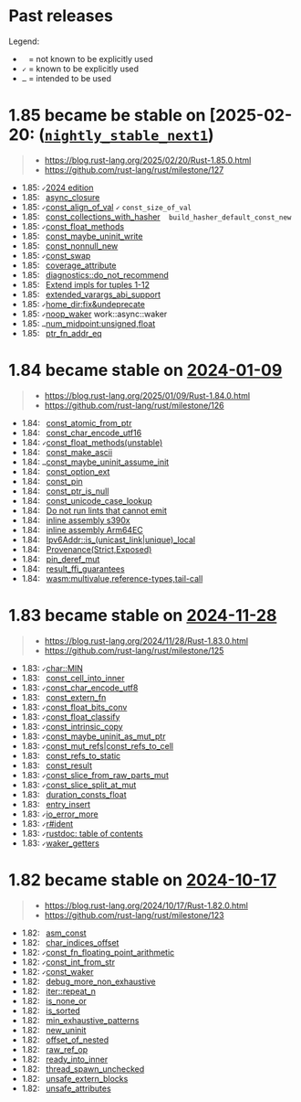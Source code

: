 # Past releases

Legend:

- ` ` = not known to be explicitly used
- `✓` = known to be explicitly used
- `…` = intended to be used

# 1.85 became be stable on [2025-02-20: ([`nightly_stable_next1`](https://releases.rs/docs/1.85.0/))
> - <https://blog.rust-lang.org/2025/02/20/Rust-1.85.0.html>
> - <https://github.com/rust-lang/rust/milestone/127>

- 1.85: `✓`[2024 edition](https://github.com/rust-lang/rust/issues/117258)
- 1.85: ` `[async_closure](https://github.com/rust-lang/rust/pull/132706)
- 1.85: `✓`[const_align_of_val](https://github.com/rust-lang/rust/pull/133762)
        `✓` `const_size_of_val`
- 1.85: ` `[const_collections_with_hasher](https://github.com/rust-lang/rust/pull/133696)
        ` ` `build_hasher_default_const_new`
- 1.85: `✓`[const_float_methods](https://github.com/rust-lang/rust/issues/130843)
- 1.85: ` `[const_maybe_uninit_write](https://github.com/rust-lang/rust/pull/131713)
- 1.85: ` `[const_nonnull_new](https://github.com/rust-lang/rust/pull/134116)
- 1.85: `✓`[const_swap](https://github.com/rust-lang/rust/pull/134757)
- 1.85: ` `[coverage_attribute](https://github.com/rust-lang/rust/pull/130766)
- 1.85: ` `[diagnostics::do_not_recommend](https://github.com/rust-lang/rust/pull/132056)
- 1.85: ` `[Extend impls for tuples 1-12](https://github.com/rust-lang/rust/pull/132187)
- 1.85: ` `[extended_varargs_abi_support](https://github.com/rust-lang/rust/pull/116161)
- 1.85: `✓`[home_dir:fix&undeprecate](https://github.com/rust-lang/rust/pull/132515)
- 1.85: `✓`[noop_waker](https://github.com/rust-lang/rust/issues/98286) work::async::waker
- 1.85: `…`[num_midpoint:unsigned,float](https://github.com/rust-lang/rust/pull/131784)
- 1.85: ` `[ptr_fn_addr_eq](https://github.com/rust-lang/rust/pull/133678)

# 1.84 became stable on [2024-01-09](https://releases.rs/docs/1.84.0/)
> - <https://blog.rust-lang.org/2025/01/09/Rust-1.84.0.html>
> - <https://github.com/rust-lang/rust/milestone/126>

- 1.84: ` `[const_atomic_from_ptr](https://github.com/rust-lang/rust/pull/131717)
- 1.84: ` `[const_char_encode_utf16](https://github.com/rust-lang/rust/pull/132153)
- 1.84: `✓`[const_float_methods(unstable)](https://github.com/rust-lang/rust/pull/130568)
- 1.84: ` `[const_make_ascii](https://github.com/rust-lang/rust/pull/131496)
- 1.84: `…`[const_maybe_uninit_assume_init](https://github.com/rust-lang/rust/pull/131274)
- 1.84: ` `[const_option_ext](https://github.com/rust-lang/rust/pull/132966)
- 1.84: ` `[const_pin](https://github.com/rust-lang/rust/issues/76654)
- 1.84: ` `[const_ptr_is_null](https://github.com/rust-lang/rust/pull/133116)
- 1.84: ` `[const_unicode_case_lookup](https://github.com/rust-lang/rust/pull/132948)
- 1.84: ` `[Do not run lints that cannot emit](https://github.com/rust-lang/rust/pull/125116)
- 1.84: ` `[inline assembly s390x](https://github.com/rust-lang/rust/pull/131258)
- 1.84: ` `[inline assembly Arm64EC ](https://github.com/rust-lang/rust/pull/131781)
- 1.84: ` `[Ipv6Addr::is_(unicast_link|unique)_local](https://github.com/rust-lang/rust/pull/129238)
- 1.84: ` `[Provenance(Strict,Exposed)](https://github.com/rust-lang/rust/pull/130350)
- 1.84: ` `[pin_deref_mut](https://github.com/rust-lang/rust/pull/129424)
- 1.84: ` `[result_ffi_guarantees](https://github.com/rust-lang/rust/pull/130628)
- 1.84: ` `[wasm:multivalue,reference-types,tail-call](https://github.com/rust-lang/rust/pull/131080)

# 1.83 became stable on [2024-11-28](https://releases.rs/docs/1.83.0/)
> - <https://blog.rust-lang.org/2024/11/28/Rust-1.83.0.html>
> - <https://github.com/rust-lang/rust/milestone/125>

- 1.83: `✓`[char::MIN](https://github.com/rust-lang/rust/pull/130154)
- 1.83: ` `[const_cell_into_inner](https://github.com/rust-lang/rust/pull/130972)
- 1.83: `✓`[const_char_encode_utf8](https://github.com/rust-lang/rust/pull/131463)
- 1.83: ` `[const_extern_fn](https://github.com/rust-lang/rust/pull/129753)
- 1.83: `✓`[const_float_bits_conv](https://github.com/rust-lang/rust/pull/129555)
- 1.83: `✓`[const_float_classify](https://github.com/rust-lang/rust/pull/130157)
- 1.83: `✓`[const_intrinsic_copy](https://github.com/rust-lang/rust/pull/130762)
- 1.83: `✓`[const_maybe_uninit_as_mut_ptr](https://github.com/rust-lang/rust/pull/130542)
- 1.83: `✓`[const_mut_refs|const_refs_to_cell](https://github.com/rust-lang/rust/pull/129195)
- 1.83: ` `[const_refs_to_static](https://github.com/rust-lang/rust/pull/129759)
- 1.83: ` `[const_result](https://github.com/rust-lang/rust/pull/131287)
- 1.83: `✓`[const_slice_from_raw_parts_mut](https://github.com/rust-lang/rust/pull/130403)
- 1.83: `✓`[const_slice_split_at_mut](https://github.com/rust-lang/rust/pull/130428)
- 1.83: ` `[duration_consts_float](https://github.com/rust-lang/rust/pull/131289)
- 1.83: ` `[entry_insert](https://github.com/rust-lang/rust/pull/130290)
- 1.83: `✓`[io_error_more](https://github.com/rust-lang/rust/pull/128316)
- 1.83: `✓`[r#ident](https://github.com/rust-lang/rust/pull/126452)
- 1.83: `✓`[rustdoc: table of contents](https://github.com/rust-lang/rust/pull/120736)
- 1.83: `✓`[waker_getters](https://github.com/rust-lang/rust/pull/129919)

# 1.82 became stable on [2024-10-17](https://releases.rs/docs/1.82.0/)
> - <https://blog.rust-lang.org/2024/10/17/Rust-1.82.0.html>
> - <https://github.com/rust-lang/rust/milestone/123>

- 1.82: ` `[asm_const](https://github.com/rust-lang/rust/pull/128570)
- 1.82: ` `[char_indices_offset](https://github.com/rust-lang/rust/pull/129276)
- 1.82: `✓`[const_fn_floating_point_arithmetic](https://github.com/rust-lang/rust/pull/128596)
- 1.82: `✓`[const_int_from_str](https://github.com/rust-lang/rust/pull/124941)
- 1.82: `✓`[const_waker](https://github.com/rust-lang/rust/pull/128228)
- 1.82: ` `[debug_more_non_exhaustive](https://github.com/rust-lang/rust/pull/131109)
- 1.82: ` `[iter::repeat_n](https://github.com/rust-lang/rust/pull/129294)
- 1.82: ` `[is_none_or](https://github.com/rust-lang/rust/pull/129086)
- 1.82: ` `[is_sorted](https://github.com/rust-lang/rust/pull/128279)
- 1.82: ` `[min_exhaustive_patterns](https://github.com/rust-lang/rust/pull/122792)
- 1.82: ` `[new_uninit](https://github.com/rust-lang/rust/pull/129401)
- 1.82: ` `[offset_of_nested](https://github.com/rust-lang/rust/pull/128284)
- 1.82: ` `[raw_ref_op](https://github.com/rust-lang/rust/pull/127679)
- 1.82: ` `[ready_into_inner](https://github.com/rust-lang/rust/pull/116528)
- 1.82: ` `[thread_spawn_unchecked](https://github.com/rust-lang/rust/pull/129161)
- 1.82: ` `[unsafe_extern_blocks](https://github.com/rust-lang/rust/pull/127921)
- 1.82: ` `[unsafe_attributes](https://github.com/rust-lang/rust/pull/128771)
